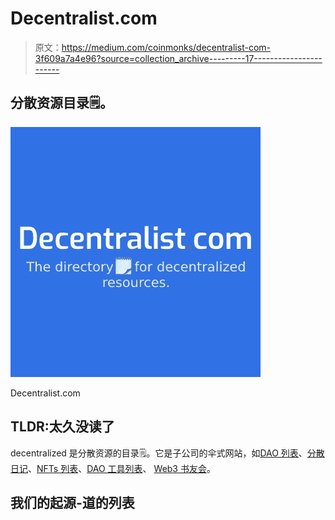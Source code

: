 # Decentralist.com

> 原文：<https://medium.com/coinmonks/decentralist-com-3f609a7a4e96?source=collection_archive---------17----------------------->

## 分散资源目录🗒。

![](img/dadfc0bf5c0552af49bbcef27d1a78f1.png)

Decentralist.com

## TLDR:太久没读了

decentralized 是分散资源的目录🗒。它是子公司的伞式网站，如[DAO 列表](https://www.decentralist.com/list-of-daos)、[分散日记](https://www.decentralist.com/decentralized-diary)、[NFTs 列表](https://www.decentralist.com/list-of-nfts)、[DAO 工具列表](https://www.decentralist.com/list-of-dao-tools)、 [Web3 书友会](https://www.decentralist.com/web3-book-club)。

## 我们的起源-道的列表